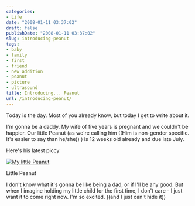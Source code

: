 ```yaml
---
categories:
- Life
date: "2008-01-11 03:37:02"
draft: false
publishDate: "2008-01-11 03:37:02"
slug: introducing-peanut
tags:
- baby
- family
- first
- friend
- new addition
- peanut
- picture
- ultrasound
title: Introducing... Peanut
url: /introducing-peanut/
---
```

Today is the day. Most of you already know, but today I get to write
about it.

I'm gonna be a daddy. My wife of five years is pregnant and we couldn't
be happier. Our little Peanut (as we're calling him ((Him is non-gender
specific. It's easier to say than he/she)) ) is 12 weeks old already and
due late July.

Here's his latest piccy

[![My little
Peanut](//farm3.static.flickr.com/2237/2162326578_4092a00ca3.jpg)](http://flickr.com/photos/joshnunn/2162326578/)

Little Peanut

I don't know what it's gonna be like being a dad, or if I'll be any
good. But when I imagine holding my little child for the first time, I
don't care - I just want it to come right now. I'm so excited. ((and I
just can't hide it))